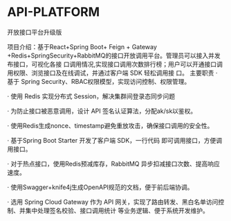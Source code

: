 # API-PLATFORM
开放接口平台升级版

项目介绍：基于React+Spring Boot+ Feign + Gateway +Redis+SpringSecurity+RabbitMQ的接口开放调用平台。管理员可以接入并发布接口，可视化各接
口调用情况,实现接口调用次数排行榜；用户可以开通接口调用权限、浏览接口及在线调试，并通过客户端 SDK 轻松调用接
口。
主要职责
· 基于 Spring Security、RBAC权限模型，实现访问控制、权限管理。

· 使用 Redis 实现分布式 Session，解决集群间登录态同步问题

· 为防止接口被恶意调用，设计 API 签名认证算法，分配ak/sk以鉴权。

· 使用Redis生成nonce、timestamp避免重放攻击，确保接口调用的安全性。

· 基于Spring Boot Starter 开发了客户端 SDK，一行代码 即可调用接口，方便调用接口。

· 对于热点接口，使用Redis预减库存，RabbitMQ 异步扣减接口次数、提高响应速度。

· 使用Swagger+knife4j生成OpenAPI规范的文档，便于前后端协调。

· 选用 Spring Cloud Gateway 作为 API 网关，实现了路由转发、黑白名单访问控制、并集中处理签名校验、接口调用统计
等业务逻辑、便于系统开发维护。

